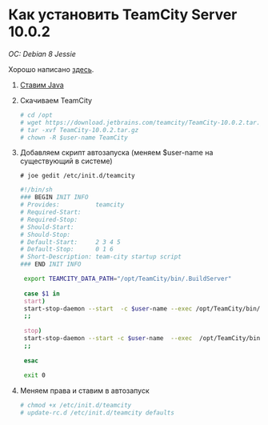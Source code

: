 # Как установить TeamCity Server 10.0.2
*OC: Debian 8 Jessie*

Хорошо написано [здесь](http://maxim.rubchinsky.com/install-teamcity-ubuntu/).

1. [Ставим Java](https://linux.nesterof.com/install_java_8_ppa.html)
2. Скачиваем TeamCity 
   ```bash
   # cd /opt
   # wget https://download.jetbrains.com/teamcity/TeamCity-10.0.2.tar.gz
   # tar -xvf TeamCity-10.0.2.tar.gz
   # chown -R $user-name TeamCity
   ```
   
3. Добавляем скрипт автозапуска (меняем $user-name на существующий в системе)
   ```
   # joe gedit /etc/init.d/teamcity
   ```
   ```bash
   #!/bin/sh
   ### BEGIN INIT INFO
   # Provides:          teamcity
   # Required-Start:
   # Required-Stop:
   # Should-Start:
   # Should-Stop:
   # Default-Start:     2 3 4 5
   # Default-Stop:      0 1 6
   # Short-Description: team-city startup script
   ### END INIT INFO

    export TEAMCITY_DATA_PATH="/opt/TeamCity/bin/.BuildServer"
         
    case $1 in
    start)
    start-stop-daemon --start  -c $user-name --exec /opt/TeamCity/bin/runAll.sh start
    ;;
         
    stop)
    start-stop-daemon --start -c $user-name  --exec  /opt/TeamCity/bin/runAll.sh stop
    ;;
         
    esac
         
    exit 0
   ```
   
4. Меняем права и ставим в автозапуск
   ```bash
   # chmod +x /etc/init.d/teamcity
   # update-rc.d /etc/init.d/teamcity defaults
   ```


